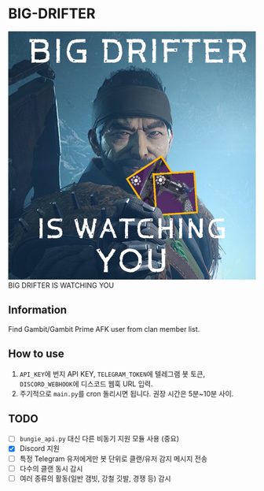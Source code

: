 # BIG-DRIFTER
![DRIFTER](DRIFTER.png)
BIG DRIFTER IS WATCHING YOU

## Information
Find Gambit/Gambit Prime AFK user from clan member list.

## How to use
1. `API_KEY`에 번지 API KEY, `TELEGRAM_TOKEN`에 텔레그램 봇 토큰, `DISCORD_WEBHOOK`에 디스코드 웹훅 URL 입력.
2. 주기적으로 `main.py`를 cron 돌리시면 됩니다. 권장 시간은 5분~10분 사이.

## TODO
- [ ] `bungie_api.py` 대신 다른 비동기 지원 모듈 사용 (중요)
- [x] Discord 지원
- [ ] 특정 Telegram 유저에게만 봇 단위로 클랜/유저 감지 메시지 전송
- [ ] 다수의 클랜 동시 감시
- [ ] 여러 종류의 활동(일반 갬빗, 강철 깃발, 경쟁 등) 감시